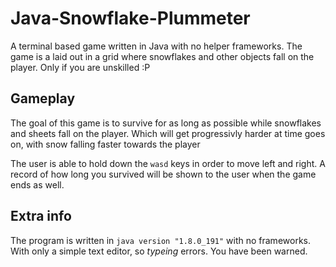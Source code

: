 # Java-Snowflake-Plummeter
A terminal based game written in Java with no helper frameworks. The game is a laid out in a grid where snowflakes and other objects fall on the player. Only if you are unskilled :P

## Gameplay

The goal of this game is to survive for as long as possible while snowflakes and sheets fall on the player. Which will get progressivly harder at time goes on, with snow falling faster towards the player

The user is able to hold down the `wasd` keys in order to move left and right. A record of how long you survived will be shown to the user when the game ends as well.

## Extra info

The program is written in `java version "1.8.0_191"` with no frameworks. With only a simple text editor, so *typeing* errors. You have been warned.
